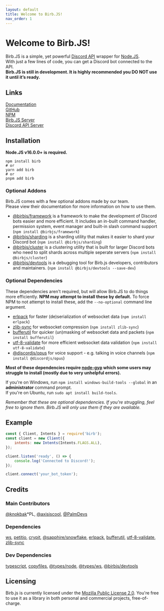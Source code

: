 ```yaml
---
layout: default
title: Welcome to Birb.JS!
nav_order: 1
---
```



# Welcome to Birb.JS!
Birb.JS is a simple, yet powerful [Discord API](https://discord.dev) wrapper for [Node.JS](https://nodejs.org).    
With just a few lines of code, you can get a Discord bot connected to the API.    
**Birb.JS is still in development. It is highly recommended you DO NOT use it until it’s ready.**

## Links
[Documentation](https://birb.js.org/)    
[GitHub](https://github.com/BirbJS/Birb)    
[NPM](https://npmjs.com/package/birb)    
[Birb.JS Server](https://discord.gg/FDEjx3xmtr)    
[Discord API Server](https://discord.gg/discord-developers)

## Installation
**Node.JS v16.0.0+ is required.**
```sh-session
npm install birb
# or
yarn add birb
# or
pnpm add birb
```

### Optional Addons
Birb.JS comes with a few optional addons made by our team.    
Please view their documentation for more information on how to use them.

- [@birbjs/framework](https://birb.js.org/addons/framework) is a framework to make the development of Discord bots easier and more efficient. It includes an in-built command handler, permission system, event manager and built-in slash command support (`npm install @birbjs/framework`)
- [@birbjs/sharding](https://birb.js.org/addons/sharding) is a sharding utility that makes it easier to shard your Discord bot (`npm install @birbjs/sharding`)
- [@birbjs/cluster](https://birb.js.org/addons/cluster) is a clustering utility that is built for larger Discord bots who need to split shards across multiple seperate servers (`npm install @birbjs/cluster`)
- [@birbjs/devtools](https://birb.js.org/addons/devtools) is a debugging tool for Birb.js developers, contributors and maintainers. (`npm install @birbjs/devtools --save-dev`)

### Optional Dependencies
These dependencies aren't required, but will allow Birb.JS to do things more efficiently. **NPM may attempt to install these by default.** To force NPM to not attempt to install these, add the `--no-optional` command line argument.

- [erlpack](https://npmjs.com/package/erlpack) for faster (de)serialization of websocket data (`npm install erlpack`)
- [zlib-sync](https://npmjs.com/package/zlib-sync) for websocket compression (`npm install zlib-sync`)
- [bufferutil](https://npmjs.com/package/bufferutil) for quicker (un)masking of websocket data and packets (`npm install bufferutil`)
- [utf-8-validate](https://npmjs.com/package/utf-8-validate) for more efficient websocket data validation (`npm install utf-8-validate`)
- [@discordjs/opus](https://npmjs.com/package/@discordjs/opus) for voice support - e.g. talking in voice channels (`npm install @discordjs/opus`)

**Most of these dependencies require [node-gyp](https://github.com/nodejs/node-gyp) which some users may struggle to install (mostly due to very unhelpful errors).**

If you're on Windows, run `npm install windows-build-tools --global` in an **administrator** command prompt.    
If you're on Ubuntu, run `sudo apt install build-tools`.    

*Remember that these are optional dependencies. If you're struggling, feel free to ignore them. Birb.JS will only use them if they are available.*

## Example
```js
const { Client, Intents } = require('birb');
const client = new Client({
    intents: new Intents(Intents.FLAGS.ALL),
});

client.listen('ready', () => {
    console.log('Connected to Discord!');
});

client.connect('your_bot_token');
```

## Credits

### Main Contributors
[@knokbak](https://github.com/knokbak)*PL, [@axisiscool](https://github.com/axisiscool), [@PalmDevs](https://github.com/PalmDevs)

### Dependencies
[ws](https://npmjs.com/package/ws), [petitio](https://npmjs.com/package/petitio), [crypit](https://npmjs.com/package/crypit), [@sapphire/snowflake](https://npmjs.com/package/@sapphire/snowflake), [erlpack](https://npmjs.com/package/erlpack), [bufferutil](https://npmjs.com/package/bufferutil), [utf-8-validate](https://npmjs.com/package/utf-8-validate), [zlib-sync](https://npmjs.com/package/zlib-sync)

### Dev Dependencies
[typescript](https://npmjs.com/package/typescript), [copyfiles](https://npmjs.com/package/copyfiles), [@types/node](https://npmjs.com/package/@types/node), [@types/ws](https://npmjs.com/package/@types/ws), [@birbjs/devtools](https://npmjs.com/package/@birbjs/devtools)

## Licensing
Birb.js is currently licensed under the [Mozilla Public License 2.0](https://github.com/BirbJS/Birb/blob/main/LICENSE). You're free to use it as a library in both personal and commercial projects, free-of-charge.
